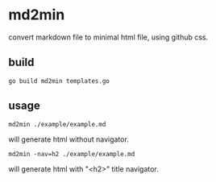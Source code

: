 md2min
======

convert markdown file to minimal html file, using github css.

build
-----

    go build md2min templates.go

usage
-----

    md2min ./example/example.md

will generate html without navigator.

    md2min -nav=h2 ./example/example.md

will generate html with "\<h2\>" title navigator.

